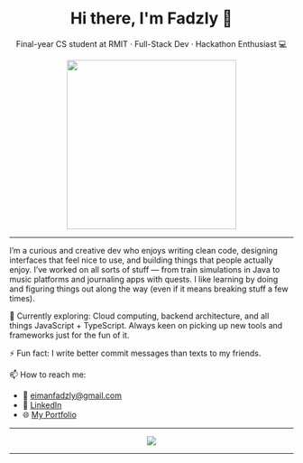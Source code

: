 <h1 align="center">Hi there, I'm Fadzly 👋</h1>

<p align="center">
  Final-year CS student at RMIT · Full-Stack Dev · Hackathon Enthusiast 💻
</p>

<p align="center">
  <img src="https://media0.giphy.com/media/v1.Y2lkPTc5MGI3NjExdWYxdjhpdjI4M2w5MmV3NnZrdGNhbHp2bGw0Y2w5ajI0Nm9hZnJ5byZlcD12MV9pbnRlcm5hbF9naWZfYnlfaWQmY3Q9Zw/13HgwGsXF0aiGY/giphy.gif" width="300">
</p>

---
I’m a curious and creative dev who enjoys writing clean code, designing interfaces that feel nice to use, and building things that people actually enjoy. I’ve worked on all sorts of stuff — from train simulations in Java to music platforms and journaling apps with quests. I like learning by doing and figuring things out along the way (even if it means breaking stuff a few times).

🚀 Currently exploring: Cloud computing, backend architecture, and all things JavaScript + TypeScript. Always keen on picking up new tools and frameworks just for the fun of it.

⚡ Fun fact: I write better commit messages than texts to my friends.

📫 How to reach me:
- 📧 eimanfadzly@gmail.com  
- 💼 [LinkedIn](https://www.linkedin.com/in/fadzly-eiman-2b4440247/)  
- 🌐 [My Portfolio](https://fadzlyeiman.com)

---

<p align="center">
  <img src="https://github-readme-stats.vercel.app/api/top-langs/?username=eimanfadzly&layout=compact&theme=tokyonight" />
</p>


---
